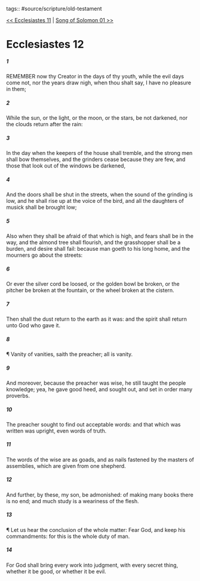 tags:: #source/scripture/old-testament

[<< Ecclesiastes 11](old-testament/21_Ecclesiastes/Ecclesiastes_11.md) | [Song of Solomon 01 >>](old-testament/22_Song_of_Solomon/Song_of_Solomon_01.md)

# Ecclesiastes 12

##### 1

REMEMBER now thy Creator in the days of thy youth, while the evil days come not, nor the years draw nigh, when thou shalt say, I have no pleasure in them;

##### 2

While the sun, or the light, or the moon, or the stars, be not darkened, nor the clouds return after the rain:

##### 3

In the day when the keepers of the house shall tremble, and the strong men shall bow themselves, and the grinders cease because they are few, and those that look out of the windows be darkened,

##### 4

And the doors shall be shut in the streets, when the sound of the grinding is low, and he shall rise up at the voice of the bird, and all the daughters of musick shall be brought low;

##### 5

Also when they shall be afraid of that which is high, and fears shall be in the way, and the almond tree shall flourish, and the grasshopper shall be a burden, and desire shall fail: because man goeth to his long home, and the mourners go about the streets:

##### 6

Or ever the silver cord be loosed, or the golden bowl be broken, or the pitcher be broken at the fountain, or the wheel broken at the cistern.

##### 7

Then shall the dust return to the earth as it was: and the spirit shall return unto God who gave it.

##### 8

¶ Vanity of vanities, saith the preacher; all is vanity.

##### 9

And moreover, because the preacher was wise, he still taught the people knowledge; yea, he gave good heed, and sought out, and set in order many proverbs.

##### 10

The preacher sought to find out acceptable words: and that which was written was upright, even words of truth.

##### 11

The words of the wise are as goads, and as nails fastened by the masters of assemblies, which are given from one shepherd.

##### 12

And further, by these, my son, be admonished: of making many books there is no end; and much study is a weariness of the flesh.

##### 13

¶ Let us hear the conclusion of the whole matter: Fear God, and keep his commandments: for this is the whole duty of man.

##### 14

For God shall bring every work into judgment, with every secret thing, whether it be good, or whether it be evil.
